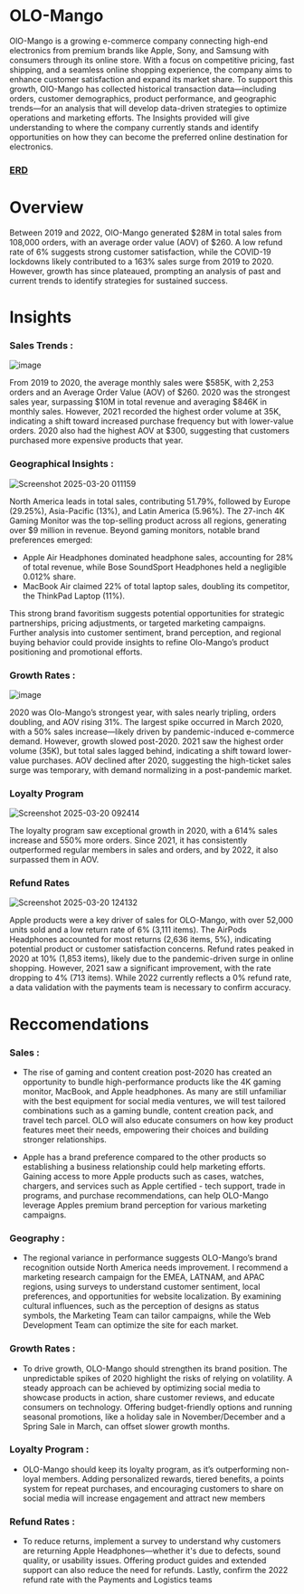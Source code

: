 # OLO-Mango

OlO-Mango is a growing e-commerce company connecting high-end electronics from premium brands like Apple, Sony, and Samsung with consumers through its online store. With a focus on competitive pricing, fast shipping, and a seamless online shopping experience, the company aims to enhance customer satisfaction and expand its market share. To support this growth, OlO-Mango has collected historical transaction data—including orders, customer demographics, product performance, and geographic trends—for an analysis that will develop data-driven strategies to optimize operations and marketing efforts. The Insights provided will give understanding to where the company currently stands and identify opportunities on how they can become the preferred online destination for electronics.

### **[ERD](https://github.com/Juwan23D/OLO-Mango/blob/main/Elist%20erd.png)**

# Overview

Between 2019 and 2022, OlO-Mango generated $28M in total sales from 108,000 orders, with an average order value (AOV) of $260. A low refund rate of 6% suggests strong customer satisfaction, while the COVID-19 lockdowns likely contributed to a 163% sales surge from 2019 to 2020. However, growth has since plateaued, prompting an analysis of past and current trends to identify strategies for sustained success.

# Insights

### Sales Trends :

![image](https://github.com/user-attachments/assets/c4e0c6d1-435e-498b-ac0a-b1e1bf86f738)

From 2019 to 2020, the average monthly sales were $585K, with 2,253 orders and an Average Order Value (AOV) of $260. 2020 was the strongest sales year, surpassing $10M in total revenue and averaging $846K in monthly sales. However, 2021 recorded the highest order volume at 35K, indicating a shift toward increased purchase frequency but with lower-value orders. 2020 also had the highest AOV at $300, suggesting that customers purchased more expensive products that year.

### Geographical Insights :
![Screenshot 2025-03-20 011159](https://github.com/user-attachments/assets/3cb8e3b6-483e-4c89-a082-66e069aa2c1d)


North America leads in total sales, contributing 51.79%, followed by Europe (29.25%), Asia-Pacific (13%), and Latin America (5.96%). The 27-inch 4K Gaming Monitor was the top-selling product across all regions, generating over $9 million in revenue.
Beyond gaming monitors, notable brand preferences emerged:
* Apple Air Headphones dominated headphone sales, accounting for 28% of total revenue, while Bose SoundSport Headphones held a negligible 0.012% share.
* MacBook Air claimed 22% of total laptop sales, doubling its competitor, the ThinkPad Laptop (11%).

This strong brand favoritism suggests potential opportunities for strategic partnerships, pricing adjustments, or targeted marketing campaigns. Further analysis into customer sentiment, brand perception, and regional buying behavior could provide insights to refine Olo-Mango’s product positioning and promotional efforts.

### Growth Rates :
![image](https://github.com/user-attachments/assets/f5abc1c4-a2a0-4365-94ac-028c8cb36a07)

2020 was Olo-Mango’s strongest year, with sales nearly tripling, orders doubling, and AOV rising 31%. The largest spike occurred in March 2020, with a 50% sales increase—likely driven by pandemic-induced e-commerce demand. However, growth slowed post-2020. 2021 saw the highest order volume (35K), but total sales lagged behind, indicating a shift toward lower-value purchases. AOV declined after 2020, suggesting the high-ticket sales surge was temporary, with demand normalizing in a post-pandemic market.

### Loyalty Program
![Screenshot 2025-03-20 092414](https://github.com/user-attachments/assets/568b1c11-687c-479d-8b0c-0ee379670317)

The loyalty program saw exceptional growth in 2020, with a 614% sales increase and 550% more orders. Since 2021, it has consistently outperformed regular members in sales and orders, and by 2022, it also surpassed them in AOV.

### Refund Rates
![Screenshot 2025-03-20 124132](https://github.com/user-attachments/assets/cc41f456-11e4-4536-bc8e-1a82b805cdd4)

Apple products were a key driver of sales for OLO-Mango, with over 52,000 units sold and a low return rate of 6% (3,111 items). The AirPods Headphones accounted for most returns (2,636 items, 5%), indicating potential product or customer satisfaction concerns. Refund rates peaked in 2020 at 10% (1,853 items), likely due to the pandemic-driven surge in online shopping. However, 2021 saw a significant improvement, with the rate dropping to 4% (713 items). While 2022 currently reflects a 0% refund rate, a data validation with the payments team is necessary to confirm accuracy.

# Reccomendations

### Sales :

* The rise of gaming and content creation post-2020 has created an opportunity to bundle high-performance products like the 4K gaming monitor, MacBook, and Apple headphones. As many are still unfamiliar with the best equipment for social media ventures, we will test tailored combinations such as a gaming bundle, content creation pack, and travel tech parcel. OLO will also educate consumers on how key product features meet their needs, empowering their choices and building stronger relationships.

* Apple has a brand preference compared to the other products so establishing a business relationship could help marketing efforts. Gaining access to more Apple products such as cases, watches, chargers, and services such as Apple certified - tech support, trade in programs, and purchase recommendations, can help OLO-Mango leverage Apples premium brand perception for various marketing campaigns.

### Geography :

* The regional variance in performance suggests OLO-Mango’s brand recognition outside North America needs improvement. I recommend a marketing research campaign for the EMEA, LATNAM, and APAC regions, using surveys to understand customer sentiment, local preferences, and opportunities for website localization. By examining cultural influences, such as the perception of designs as status symbols, the Marketing Team can tailor campaigns, while the Web Development Team can optimize the site for each market.

### Growth Rates :

* To drive growth, OLO-Mango should strengthen its brand position. The unpredictable spikes of 2020 highlight the risks of relying on volatility. A steady approach can be achieved by optimizing social media to showcase products in action, share customer reviews, and educate consumers on technology. Offering budget-friendly options and running seasonal promotions, like a holiday sale in November/December and a Spring Sale in March, can offset slower growth months.

### Loyalty Program :

* OLO-Mango should keep its loyalty program, as it’s outperforming non-loyal members. Adding personalized rewards, tiered benefits, a points system for repeat purchases, and encouraging customers to share on social media will increase engagement and attract new members

### Refund Rates :

* To reduce returns, implement a survey to understand why customers are returning Apple Headphones—whether it's due to defects, sound quality, or usability issues. Offering product guides and extended support can also reduce the need for refunds. Lastly, confirm the 2022 refund rate with the Payments and Logistics teams












